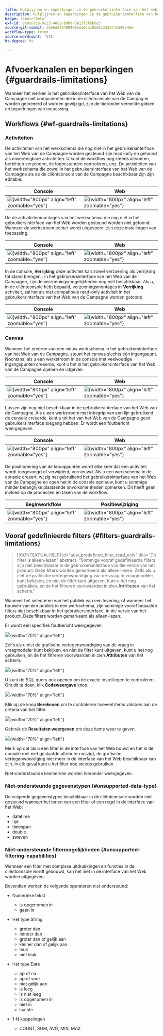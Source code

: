 ```yaml
---
title: Hulplijnen en beperkingen in de gebruikersinterface van het web voor campagnes
description: Hulplijnen en beperkingen in de gebruikersinterface van het web voor campagnes
badge: label="Beta"
exl-id: 9c8c67ce-9823-4082-b0bd-5613f3feb6e3
source-git-commit: db06e0f54984991e1d6b1056932a9974e340546e
workflow-type: tm+mt
source-wordcount: '671'
ht-degree: 0%

---
```


# Afvoerkanalen en beperkingen {#guardrails-limitations}

Wanneer het werken in het gebruikersinterface van het Web van de Campagne met componenten die in de cliëntconsole van de Campagne worden gecreeerd of worden gewijzigd, zijn de hieronder vermelde gidsen en beperkingen van toepassing.

## Workflows {#wf-guardrails-limitations}

### Activiteiten

De activiteiten van het werkschema die nog niet in het gebruikersinterface van het Web van de Campagne worden gesteund zijn read-only en getoond als onverenigbare activiteiten. U kunt de workflow nog steeds uitvoeren, berichten verzenden, de logbestanden controleren, enz. De activiteiten van het werkschema die zowel in het gebruikersinterface van het Web van de Campagne als de de cliëntconsole van de Campagne beschikbaar zijn zijn editable.

| Console | Web |
| --- | --- |
| ![](assets/limitations-activities-console.png){width="800px" align="left" zoomable="yes"} | ![](assets/limitations-activities-web.png){width="800px" align="left" zoomable="yes"} |

De de activiteitenmontages van het werkschema die nog niet in het gebruikersinterface van het Web worden gesteund worden niet getoond. Wanneer de werkstroom echter wordt uitgevoerd, zijn deze instellingen van toepassing.

| Console | Web |
| --- | --- |
| ![](assets/limitations-options-console.png){width="800px" align="left" zoomable="yes"} | ![](assets/limitations-options-web.png){width="800px" align="left" zoomable="yes"} |

In de console, **Verrijking** deze activiteit kan zowel verzoening als verrijking tot stand brengen . In het gebruikersinterface van het Web van de Campagne, zijn de verzoeningsmogelijkheden nog niet beschikbaar. Als u, in de cliëntconsole hebt bepaald, verzoeningsmontages in **Verrijking** activiteit, zal het als niet compatibele read-only activiteit in het gebruikersinterface van het Web van de Campagne worden getoond.

| Console | Web |
| --- | --- |
| ![](assets/limitations-options-console.png){width="800px" align="left" zoomable="yes"} | ![](assets/limitations-options-web.png){width="800px" align="left" zoomable="yes"} |

### Canvas

Wanneer het creëren van een nieuw werkschema in het gebruikersinterface van het Web van de Campagne, steunt het canvas slechts één ingangspunt. Nochtans, als u een werkstroom in de console met veelvoudige ingangspunten creeerde, kunt u het in het gebruikersinterface van het Web van de Campagne openen en uitgeven.

| Console | Web |
| --- | --- |
| ![](assets/limitations-multiple-console.png){width="800px" align="left" zoomable="yes"} | ![](assets/limitations-multiple-web.png){width="800px" align="left" zoomable="yes"} |

Lussen zijn nog niet beschikbaar in de gebruikersinterface van het Web van de Campagne. Als u een werkstroom met inbegrip van een lijn gebruikend de console creeerde, kunt u tot het van het Web van de Campagne geen gebruikersinterface toegang hebben. Er wordt een foutbericht weergegeven.

| Console | Web |
| --- | --- |
| ![](assets/limitations-loops-console.png){width="800px" align="left" zoomable="yes"} | ![](assets/limitations-loops-web.png){width="800px" align="left" zoomable="yes"} |

De positionering van de knooppunten wordt elke keer dat een activiteit wordt toegevoegd of verwijderd, vernieuwd. Als u een werkschema in de console creeert, wijzig het gebruikend het gebruikersinterface van het Web van de Campagne en open het in de console opnieuw, kunt u sommige minder belangrijke plaatsende onvolkomenheden opmerken. Dit heeft geen invloed op de processen en taken van de workflow.

| Beginworkflow | Positiewijziging |
| --- | --- |
| ![](assets/limitations-positioning1.png){width="800px" align="left" zoomable="yes"} | ![](assets/limitations-positioning2.png){width="800px" align="left" zoomable="yes"} |

## Vooraf gedefinieerde filters {#filters-guardrails-limitations}

>[!CONTEXTUALHELP]
>id="acw_predefined_filter_read_only"
>title="Dit filter is alleen-lezen"
>abstract="Sommige vooraf gedefinieerde filters zijn niet beschikbaar in de gebruikersinterface van die versie van het product. Deze filters worden gemarkeerd als alleen-lezen. Zelfs als u niet de grafische vertegenwoordiging van de vraag in vraagmodeler kunt bekijken, en niet de filter kunt uitgeven, kunt u het nog gebruiken, en de het filtreren voorwaarden in zien **Attributen** van het scherm."

Wanneer het selecteren van het publiek van een levering, of wanneer het bouwen van een publiek in een werkschema, zijn sommige vooraf bepaalde filters niet beschikbaar in het gebruikersinterface, in die versie van het product. Deze filters worden gemarkeerd als alleen-lezen.

Er wordt een specifiek foutbericht weergegeven.

![](assets/filter-unavailable.png){width="70%" align="left"}

Zelfs als u niet de grafische vertegenwoordiging van de vraag in vraagmodeler kunt bekijken, en niet de filter kunt uitgeven, kunt u het nog gebruiken, en de het filtreren voorwaarden in zien **Attributen** van het scherm.

![](assets/rule-edit.png){width="70%" align="left"}

U kunt de SQL-query ook openen om de exacte instellingen te controleren. Om dit te doen, klik **Codeweergave** knop.

![](assets/rule-code-view.png){width="70%" align="left"}

Klik op de knop **Berekenen** om te controleren hoeveel items voldoen aan de criteria van het filter.

![](assets/rule-calculate.png){width="70%" align="left"}

Gebruik de **Resultaten weergeven** om deze items weer te geven.

![](assets/rule-view-results.png){width="70%" align="left"}

Merk op dat als u een filter in de interface van het Web bouwt en het in de console met niet gestaafde attributen wijzigt, de grafische vertegenwoordiging niet meer in de interface van het Web beschikbaar kan zijn. In elk geval kunt u het filter nog steeds gebruiken.

Niet-ondersteunde kenmerken worden hieronder weergegeven.

### Niet-ondersteunde gegevenstypen {#unsupported-data-type}

De volgende gegevenstypes beschikbaar in de cliëntconsole worden niet gesteund wanneer het tonen van een filter of een regel in de interface van het Web:

* datetime
* tijd
* timespan
* double
* zweven

### Niet-ondersteunde filtermogelijkheden {#unsupported-filtering-capabilities}

Wanneer een filter met complexe uitdrukkingen en functies in de cliëntconsole wordt gebouwd, kan het niet in de interface van het Web worden uitgegeven.

Bovendien worden de volgende operatoren niet ondersteund:

* Numerieke tekst
   * is opgenomen in
   * geen in

* Het type String
   * groter dan
   * minder dan
   * groter dan of gelijk aan
   * kleiner dan of gelijk aan
   * leuk
   * niet leuk

* Het type Date
   * op of na
   * op of voor
   * niet gelijk aan
   * is leeg
   * is niet leeg
   * is opgenomen in
   * niet in
   * laatste

* 1-N koppelingen
   * COUNT, SUM, AVG, MIN, MAX
